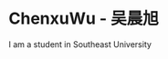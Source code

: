 <!--
![](./_Pictures/title_image.jpg) 
-->
# ChenxuWu - 吴晨旭

I am a student in Southeast University  
<br>


